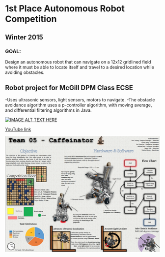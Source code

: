 # 1st Place Autonomous Robot Competition
## Winter 2015
### GOAL:
Design an autonomous robot that can navigate on a 12x12 gridlined field where it must be able to locate itself and travel to a desired location while avoiding obstacles.

## Robot project for McGill DPM Class ECSE

-Uses ultrasonic sensors, light sensors, motors to navigate.
-The obstacle avoidance algorithm uses a p-controller algorithm, with moving average, and differential filtering algorithms in Java. 


[![IMAGE ALT TEXT HERE](https://img.youtube.com/vi/3wffSdQt120/0.jpg)](https://www.youtube.com/watch?v=3wffSdQt120)

[YouTube link](https://www.youtube.com/watch?v=3wffSdQt120&feature=youtu.be)


![Project Poster](overview.png)

